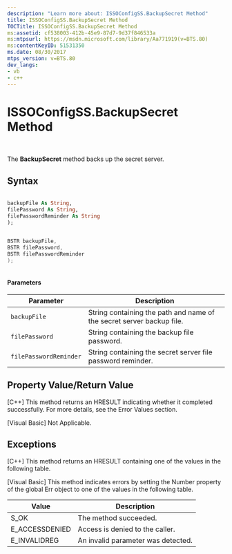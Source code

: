 ```yaml
---
description: "Learn more about: ISSOConfigSS.BackupSecret Method"
title: ISSOConfigSS.BackupSecret Method
TOCTitle: ISSOConfigSS.BackupSecret Method
ms:assetid: cf538003-412b-45e9-87d7-9d37f846533a
ms:mtpsurl: https://msdn.microsoft.com/library/Aa771919(v=BTS.80)
ms:contentKeyID: 51531350
ms.date: 08/30/2017
mtps_version: v=BTS.80
dev_langs:
- vb
- c++
---
```


# ISSOConfigSS.BackupSecret Method

 

The **BackupSecret** method backs up the secret server.

## Syntax

``` vb
  
backupFile As String,   
filePassword As String,   
filePasswordReminder As String  
);  
```

``` c++
  
BSTR backupFile,   
BSTR filePassword,   
BSTR filePasswordReminder  
);  
  
```

#### Parameters

<table>
<thead>
<tr class="header">
<th>Parameter</th>
<th>Description</th>
</tr>
</thead>
<tbody>
<tr class="odd">
<td><code>backupFile</code></td>
<td>String containing the path and name of the secret server backup file.</td>
</tr>
<tr class="even">
<td><code>filePassword</code></td>
<td>String containing the backup file password.</td>
</tr>
<tr class="odd">
<td><code>filePasswordReminder</code></td>
<td>String containing the secret server file password reminder.</td>
</tr>
</tbody>
</table>


## Property Value/Return Value

\[C++\] This method returns an HRESULT indicating whether it completed successfully. For more details, see the Error Values section.

\[Visual Basic\] Not Applicable.

## Exceptions

\[C++\] This method returns an HRESULT containing one of the values in the following table.

\[Visual Basic\] This method indicates errors by setting the Number property of the global Err object to one of the values in the following table.

<table>
<thead>
<tr class="header">
<th>Value</th>
<th>Description</th>
</tr>
</thead>
<tbody>
<tr class="odd">
<td>S_OK</td>
<td>The method succeeded.</td>
</tr>
<tr class="even">
<td>E_ACCESSDENIED</td>
<td>Access is denied to the caller.</td>
</tr>
<tr class="odd">
<td>E_INVALIDREG</td>
<td>An invalid parameter was detected.</td>
</tr>
</tbody>
</table>

